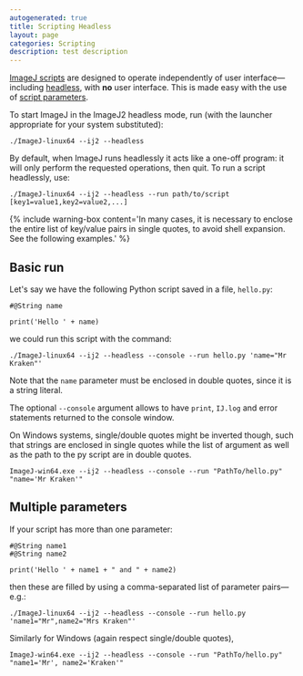 ```yaml
---
autogenerated: true
title: Scripting Headless
layout: page
categories: Scripting
description: test description
---
```


[ImageJ scripts](Scripting) are designed to operate independently of user interface—including [headless](Headless), with **no** user interface. This is made easy with the use of [script parameters](Script_parameters).

To start ImageJ in the ImageJ2 headless mode, run (with the launcher appropriate for your system substituted):

    ./ImageJ-linux64 --ij2 --headless

By default, when ImageJ runs headlessly it acts like a one-off program: it will only perform the requested operations, then quit. To run a script headlessly, use:

    ./ImageJ-linux64 --ij2 --headless --run path/to/script [key1=value1,key2=value2,...]

{% include warning-box content='In many cases, it is necessary to enclose the entire list of key/value pairs in single quotes, to avoid shell expansion. See the following examples.' %}

Basic run
---------

Let's say we have the following Python script saved in a file, `hello.py`:

    #@String name

    print('Hello ' + name)

we could run this script with the command:

    ./ImageJ-linux64 --ij2 --headless --console --run hello.py 'name="Mr Kraken"'

Note that the `name` parameter must be enclosed in double quotes, since it is a string literal.

The optional `--console` argument allows to have `print`, `IJ.log` and error statements returned to the console window.

On Windows systems, single/double quotes might be inverted though, such that strings are enclosed in single quotes while the list of argument as well as the path to the py script are in double quotes.

    ImageJ-win64.exe --ij2 --headless --console --run "PathTo/hello.py" "name='Mr Kraken'"

Multiple parameters
-------------------

If your script has more than one parameter:

    #@String name1
    #@String name2

    print('Hello ' + name1 + " and " + name2)

then these are filled by using a comma-separated list of parameter pairs—e.g.:

    ./ImageJ-linux64 --ij2 --headless --console --run hello.py 'name1="Mr",name2="Mrs Kraken"'

Similarly for Windows (again respect single/double quotes),

    ImageJ-win64.exe --ij2 --headless --console --run "PathTo/hello.py" "name1='Mr', name2='Kraken'"
